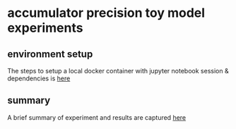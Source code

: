 # accumulator precision toy model experiments

## environment setup

The steps to setup a local docker container with jupyter notebook session & dependencies is [here](https://docs.google.com/document/d/1mZ-JkgwtaRlWQbc9n_STrF6CXdtOByjvmo9jalKAK5E/edit?usp=sharing)

## summary
A brief summary of experiment and results are captured [here](https://docs.google.com/document/d/16CJS4UJyMQC-rTlBi4ci1XcOYS6xgonipwxKssxNvaY/edit?usp=sharing)


